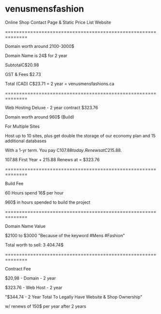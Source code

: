 # venusmensfashion
Online Shop Contact Page &amp; Static Price List Website

==============================================================

Domain worth around 2100-3000$

Domain Name is 24$ for 2 year

SubtotalC$20.98

GST & Fees $2.73

Total (CAD) C$23.71 = 2 year = venusmensfashions.ca



==============================================================


Web Hosting Deluxe - 2 year contract $323.76


Domain worth around 960$ (Build)


For Multiple Sites


Host up to 10 sites, plus get double the storage of our economy plan and 15 additional databases


With a 1-yr term. You pay C$107.88 today.
Renews at C$215.88.


107.88 First Year + 215.88 Renews at = $323.76



==============================================================

Build Fee 


60 Hours spend
16$ per hour


960$ in hours spended to build the project

==============================================================

Domain Name Value


$2100 to $3000
"Because of the keyword #Mens #Fashion"


Total worth to sell: 3 404.74$

==============================================================

Contract Fee


$20,98 - Domain - 2 year

$323.76 - Web Host - 2 year 

"$344.74 - 2 Year Total To Legally Have Website & Shop Ownership"


w/ renews of 150$  per year after 2 years

